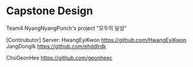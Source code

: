 # Capstone Design
Team4 NyangNyangPunch's project "모두의 달성"

[Contirubutor]
Server: 
HwangEyiKwon https://github.com/HwangEyiKwon
JangDongIk https://github.com/ehddlrdk


ChoGeonHee https://github.com/geonheec

